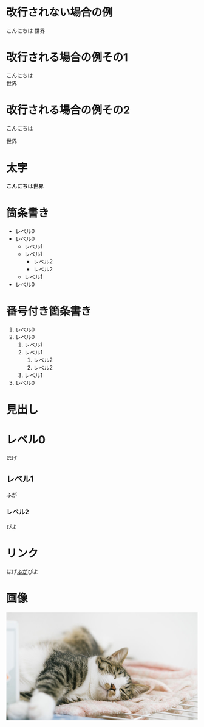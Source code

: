 # 改行されない場合の例
こんにちは
世界

# 改行される場合の例その1
こんにちは  
世界

# 改行される場合の例その2
こんにちは

世界

# 太字
**こんにちは世界**

# 箇条書き
- レベル0
- レベル0
  - レベル1
  - レベル1
    - レベル2
    - レベル2
  - レベル1
- レベル0

# 番号付き箇条書き
1. レベル0
1. レベル0
   1. レベル1
   1. レベル1
      1. レベル2
      1. レベル2
   1. レベル1
1. レベル0

# 見出し
# レベル0
ほげ
## レベル1
ふが
### レベル2
ぴよ

# リンク
ほげ[ふが](https://github.com/)ぴよ  

# 画像
![ほげ](./hoge.png)
